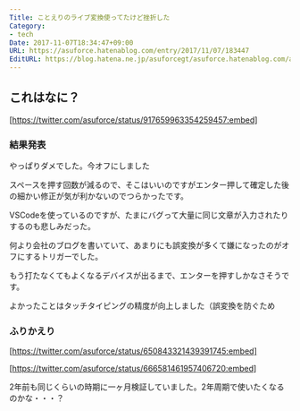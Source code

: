 ```yaml
---
Title: ことえりのライブ変換使ってたけど挫折した
Category:
- tech
Date: 2017-11-07T18:34:47+09:00
URL: https://asuforce.hatenablog.com/entry/2017/11/07/183447
EditURL: https://blog.hatena.ne.jp/asuforcegt/asuforce.hatenablog.com/atom/entry/8599973812315380812
---
```


## これはなに？

[https://twitter.com/asuforce/status/917659963354259457:embed]

### 結果発表

やっぱりダメでした。今オフにしました

スペースを押す回数が減るので、そこはいいのですがエンター押して確定した後の細かい修正が気が利かないのでつらかったです。

VSCodeを使っているのですが、たまにバグって大量に同じ文章が入力されたりするのも悲しみだった。

何より会社のブログを書いていて、あまりにも誤変換が多くて嫌になったのがオフにするトリガーでした。

もう打たなくてもよくなるデバイスが出るまで、エンターを押すしかなさそうです。

よかったことはタッチタイピングの精度が向上しました（誤変換を防ぐため

### ふりかえり

[https://twitter.com/asuforce/status/650843321439391745:embed]

[https://twitter.com/asuforce/status/666581461957406720:embed]

2年前も同じくらいの時期に一ヶ月検証していました。2年周期で使いたくなるのかな・・・？
